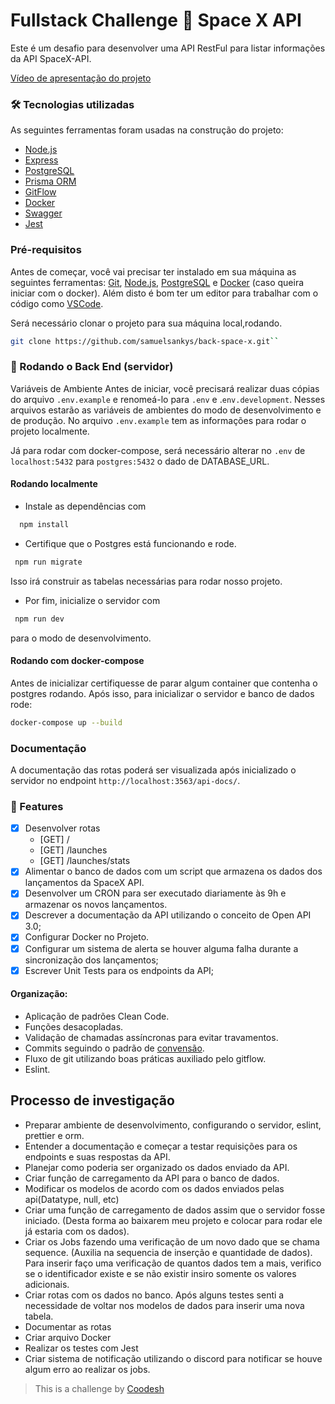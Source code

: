 # Fullstack Challenge 🏅 Space X API

Este é um desafio para desenvolver uma API RestFul para listar informações da API SpaceX-API.

[Vídeo de apresentação do projeto](https://www.loom.com/share/df0cbba02330454591ad30bb5bc702aa?sid=c5457e16-145b-4bff-9f2b-f008c0bd938b)

### 🛠 Tecnologias utilizadas

As seguintes ferramentas foram usadas na construção do projeto:

- [Node.js](https://nodejs.org/en/)
- [Express](https://expressjs.com/)
- [PostgreSQL](https://www.postgresql.org/)
- [Prisma ORM](https://www.prisma.io/docs)
- [GitFlow](https://www.atlassian.com/git/tutorials/comparing-workflows/gitflow-workflow)
- [Docker](https://docs.docker.com/)
- [Swagger](https://swagger.io/)
- [Jest](https://jestjs.io/)

### Pré-requisitos

Antes de começar, você vai precisar ter instalado em sua máquina as seguintes ferramentas:
[Git](https://git-scm.com), [Node.js](https://nodejs.org/en/), [PostgreSQL](https://www.postgresql.org/) e [Docker](https://docs.docker.com/) (caso queira iniciar com o docker).
Além disto é bom ter um editor para trabalhar com o código como [VSCode](https://code.visualstudio.com/).

Será necessário clonar o projeto para sua máquina local,rodando.

```bash
git clone https://github.com/samuelsankys/back-space-x.git``
```

### 🎲 Rodando o Back End (servidor)

Variáveis de Ambiente
Antes de iniciar, você precisará realizar duas cópias do arquivo `.env.example` e renomeá-lo para `.env` e .`env.development`. Nesses arquivos estarão as variáveis de ambientes do modo de desenvolvimento e de produção. No arquivo `.env.example` tem as informações para rodar o projeto localmente.

Já para rodar com docker-compose, será necessário alterar no `.env` de `localhost:5432` para `postgres:5432` o dado de DATABASE_URL.

#### Rodando localmente

- Instale as dependências com

```bash
  npm install
```

- Certifique que o Postgres está funcionando e rode.

```bash
 npm run migrate
```

Isso irá construir as tabelas necessárias para rodar nosso projeto.

- Por fim, inicialize o servidor com

```bash
 npm run dev
```

para o modo de desenvolvimento.

#### Rodando com docker-compose

Antes de inicializar certifiquesse de parar algum container que contenha o postgres rodando. Após isso, para inicializar o servidor e banco de dados rode:

```bash
docker-compose up --build
```

### Documentação

A documentação das rotas poderá ser visualizada após inicializado o servidor no endpoint `http://localhost:3563/api-docs/`.

### 🎲 Features

- [x] Desenvolver rotas
  - <summary>[GET] /</summary>
  - <summary>[GET] /launches</summary>
  - <summary>[GET] /launches/stats</summary>
- [x] Alimentar o banco de dados com um script que armazena os dados dos lançamentos da SpaceX API.
- [x] Desenvolver um CRON para ser executado diariamente às 9h e armazenar os novos lançamentos.
- [x] Descrever a documentação da API utilizando o conceito de Open API 3.0;
- [x] Configurar Docker no Projeto.
- [x] Configurar um sistema de alerta se houver alguma falha durante a sincronização dos lançamentos;
- [x] Escrever Unit Tests para os endpoints da API;

#### Organização:

- Aplicação de padrões Clean Code.
- Funções desacopladas.
- Validação de chamadas assíncronas para evitar travamentos.
- Commits seguindo o padrão de [convensão](https://www.conventionalcommits.org/en/v1.0.0/).
- Fluxo de git utilizando boas práticas auxiliado pelo gitflow.
- Eslint.

## Processo de investigação

- Preparar ambiente de desenvolvimento, configurando o servidor, eslint, prettier e orm.
- Entender a documentação e começar a testar requisições para os endpoints e suas respostas da API.
- Planejar como poderia ser organizado os dados enviado da API.
- Criar função de carregamento da API para o banco de dados.
- Modificar os modelos de acordo com os dados enviados pelas api(Datatype, null, etc)
- Criar uma função de carregamento de dados assim que o servidor fosse iniciado. (Desta forma ao baixarem meu projeto e colocar para rodar ele já estaria com os dados).
- Criar os Jobs fazendo uma verificação de um novo dado que se chama sequence. (Auxilia na sequencia de inserção e quantidade de dados). Para inserir faço uma verificação de quantos dados tem a mais, verifico se o identificador existe e se não existir insiro somente os valores adicionais.
- Criar rotas com os dados no banco. Após alguns testes senti a necessidade de voltar nos modelos de dados para inserir uma nova tabela.
- Documentar as rotas
- Criar arquivo Docker
- Realizar os testes com Jest
- Criar sistema de notificação utilizando o discord para notificar se houve algum erro ao realizar os jobs.

> This is a challenge by [Coodesh](https://coodesh.com/)
